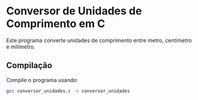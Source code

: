 # Conversor de Unidades de Comprimento em C

Este programa converte unidades de comprimento entre metro, centímetro e milímetro.

## Compilação

Compile o programa usando:
```bash
gcc conversor_unidades.c -o conversor_unidades
